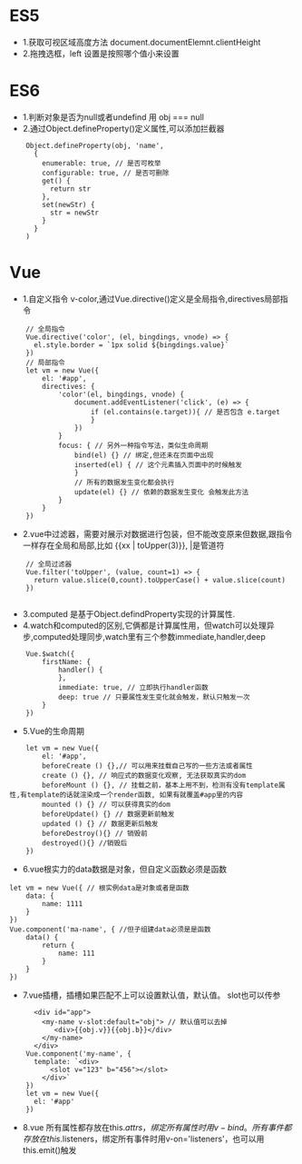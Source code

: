 # ES5
- 1.获取可视区域高度方法 document.documentElemnt.clientHeight
- 2.拖拽选框，left 设置是按照哪个值小来设置
# ES6
- 1.判断对象是否为null或者undefind 用 obj === null
- 2.通过Object.defineProperty()定义属性,可以添加拦截器
```
    Object.defineProperty(obj, 'name', 
      {
        enumerable: true, // 是否可枚举
        configurable: true, // 是否可删除
        get() {
          return str
        },
        set(newStr) {
          str = newStr
        }
      }
    )
```
# Vue
- 1.自定义指令 v-color,通过Vue.directive()定义是全局指令,directives局部指令
```
    // 全局指令
    Vue.directive('color', (el, bingdings, vnode) => {
      el.style.border = `1px solid ${bingdings.value}`
    })
    // 局部指令
    let vm = new Vue({
        el: '#app',
        directives: {
            'color'(el, bingdings, vnode) {
                document.addEventListener('click', (e) => {
                    if (el.contains(e.target)){ // 是否包含 e.target
                    }
                })
            }
            focus: { // 另外一种指令写法，类似生命周期
                bind(el) {} // 绑定,但还未在页面中出现
                inserted(el) { // 这个元素插入页面中的时候触发
                }
                // 所有的数据发生变化都会执行
                update(el) {} // 依赖的数据发生变化 会触发此方法
            }
        }
    })
```
- 2.vue中过滤器，需要对展示对数据进行包装，但不能改变原来但数据,跟指令一样存在全局和局部,比如 {{xx | toUpper(3)}}, 
|是管道符
```
    // 全局过滤器
    Vue.filter('toUpper', (value, count=1) => {
      return value.slice(0,count).toUpperCase() + value.slice(count)
    })
    
```
- 3.computed 是基于Object.defindProperty实现的计算属性.
- 4.watch和computed的区别,它俩都是计算属性用，但watch可以处理异步,computed处理同步,watch里有三个参数immediate,handler,deep
```
    Vue.$watch({
        firstName: {
            handler() { 
            },
            immediate: true, // 立即执行handler函数
            deep: true // 只要属性发生变化就会触发，默认只触发一次
        }
    })
```
- 5.Vue的生命周期
```
    let vm = new Vue({
        el: '#app',
        beforeCreate () {},// 可以用来挂载自己写的一些方法或者属性
        create () {}, // 响应式的数据变化观察, 无法获取真实的dom
        beforeMount () {}, // 挂载之前，基本上用不到，检测有没有template属性,有template的话就渲染成一个render函数, 如果有就覆盖#app里的内容
        mounted () {} // 可以获得真实的dom
        beforeUpdate() {} // 数据更新前触发
        updated () {} // 数据更新后触发
        beforeDestroy(){} // 销毁前
        destroyed(){} //销毁后
    })
```
- 6.vue根实力的data数据是对象，但自定义函数必须是函数
```
let vm = new Vue({ // 根实例data是对象或者是函数
    data: {
        name: 1111
    }
})
Vue.component('ma-name', { //但子组建data必须是是函数
    data() {
        return {
            name: 111
        }
    }
})
```
- 7.vue插槽，插槽如果匹配不上可以设置默认值，<slot>默认值</slot>。
    slot也可以传参
```
      <div id="app">
        <my-name v-slot:default="obj"> // 默认值可以去掉
           <div>{{obj.v}}{{obj.b}}</div>
        </my-name>
      </div>
    Vue.component('my-name', {
      template: `<div>
          <slot v="123" b="456"></slot>
        </div>`
    })
    let vm = new Vue({
      el: '#app'
    })
```
- 8.vue 所有属性都存放在this.$attrs，绑定所有属性时用v-bind。
    所有事件都存放在this.$listeners，绑定所有事件时用v-on='listeners'，也可以用this.emit()触发
